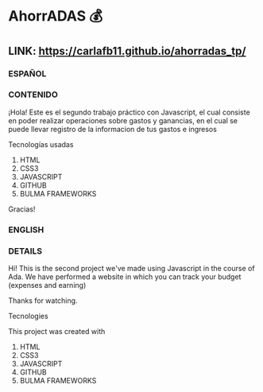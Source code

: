 # AhorrADAS 💰
## LINK: https://carlafb11.github.io/ahorradas_tp/

### ESPAÑOL
### CONTENIDO
¡Hola! Este es el segundo trabajo práctico con Javascript, el cual consiste en poder realizar operaciones sobre gastos y ganancias, en el cual se puede llevar registro de la informacion de tus gastos e ingresos

Tecnologías usadas
1. HTML
2. CSS3
3. JAVASCRIPT
4. GITHUB
5. BULMA FRAMEWORKS

Gracias!

### ENGLISH
### DETAILS
Hi! This is the second project we've made using Javascript in the course of Ada. We have performed a website in which you can track your budget (expenses and earning)

Thanks for watching.

Tecnologies

This project was created with

1. HTML
2. CSS3
3. JAVASCRIPT
4. GITHUB
5. BULMA FRAMEWORKS

